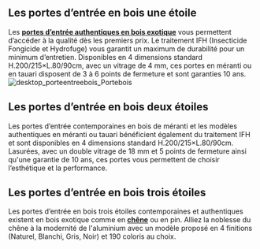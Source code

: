## Les portes d’entrée en bois une étoile
Les [**portes d’entrée authentiques en bois exotique**](/porte-d-entree-chevigny-bois-exotique-FPC2021862) vous permettent d’accéder à la qualité dès les premiers prix. Le traitement IFH (Insecticide Fongicide et Hydrofuge) vous garantit un maximum de durabilité pour un minimum d’entretien. Disponibles en 4 dimensions standard H.200/215×L.80/90cm, avec un vitrage de 4 mm, ces portes en méranti ou en tauari disposent de 3 à 6 points de fermeture et sont garanties 10 ans.
![desktop_porteentreebois_Portebois](//statics.lapeyre.fr/img/contrib/2bdd4da30020de9e/desktop_porteentreebois_Portebois.jpg)
##
## Les portes d’entrée en bois deux étoiles
Les portes d’entrée contemporaines en bois de méranti et les modèles authentiques en méranti ou tauari bénéficient également du traitement IFH et sont disponibles en 4 dimensions standard H.200/215×L.80/90cm. Lasurées, avec un double vitrage de 18 mm et 5 points de fermeture ainsi qu'une garantie de 10 ans, ces portes vous permettent de choisir l’esthétique et la performance.
## Les portes d’entrée en bois trois étoiles
Les portes d’entrée en bois trois étoiles contemporaines et authentiques existent en bois exotique comme en [**chêne**](/porte-d-entree-fougeres-chene-menuise-FPC2300141) ou en pin. Alliez la noblesse du chêne à la modernité de l'aluminium avec un modèle proposé en 4 finitions (Naturel, Blanchi, Gris, Noir) et 190 coloris au choix.